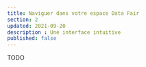 ```yaml
---
title: Naviguer dans votre espace Data Fair
section: 2
updated: 2021-09-20
description : Une interface intuitive
published: false
---
```

TODO
